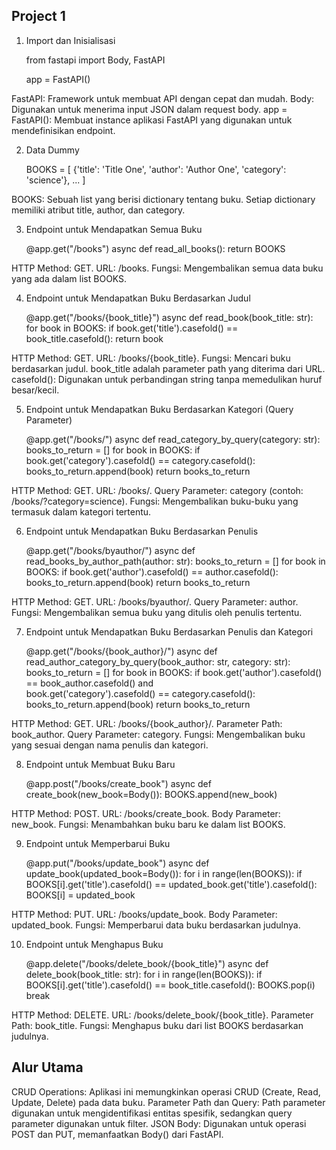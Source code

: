 **Project 1**
--

1. Import dan Inisialisasi

    from fastapi import Body, FastAPI

    app = FastAPI()

FastAPI: Framework untuk membuat API dengan cepat dan mudah.
Body: Digunakan untuk menerima input JSON dalam request body.
app = FastAPI(): Membuat instance aplikasi FastAPI yang digunakan untuk mendefinisikan endpoint.

2. Data Dummy

    BOOKS = [
        {'title': 'Title One', 'author': 'Author One', 'category': 'science'},
        ...
    ]

BOOKS: Sebuah list yang berisi dictionary tentang buku. Setiap dictionary memiliki atribut title, author, dan category.

3. Endpoint untuk Mendapatkan Semua Buku

    @app.get("/books")
    async def read_all_books():
        return BOOKS

HTTP Method: GET.
URL: /books.
Fungsi: Mengembalikan semua data buku yang ada dalam list BOOKS.

4. Endpoint untuk Mendapatkan Buku Berdasarkan Judul

    @app.get("/books/{book_title}")
    async def read_book(book_title: str):
        for book in BOOKS:
            if book.get('title').casefold() == book_title.casefold():
                return book

HTTP Method: GET.
URL: /books/{book_title}.
Fungsi: Mencari buku berdasarkan judul. book_title adalah parameter path yang diterima dari URL.
casefold(): Digunakan untuk perbandingan string tanpa memedulikan huruf besar/kecil.

5. Endpoint untuk Mendapatkan Buku Berdasarkan Kategori (Query Parameter)

    @app.get("/books/")
    async def read_category_by_query(category: str):
        books_to_return = []
        for book in BOOKS:
            if book.get('category').casefold() == category.casefold():
                books_to_return.append(book)
        return books_to_return

HTTP Method: GET.
URL: /books/.
Query Parameter: category (contoh: /books/?category=science).
Fungsi: Mengembalikan buku-buku yang termasuk dalam kategori tertentu.

6. Endpoint untuk Mendapatkan Buku Berdasarkan Penulis

    @app.get("/books/byauthor/")
    async def read_books_by_author_path(author: str):
        books_to_return = []
        for book in BOOKS:
            if book.get('author').casefold() == author.casefold():
                books_to_return.append(book)
        return books_to_return

HTTP Method: GET.
URL: /books/byauthor/.
Query Parameter: author.
Fungsi: Mengembalikan semua buku yang ditulis oleh penulis tertentu.

7. Endpoint untuk Mendapatkan Buku Berdasarkan Penulis dan Kategori

    @app.get("/books/{book_author}/")
    async def read_author_category_by_query(book_author: str, category: str):
        books_to_return = []
        for book in BOOKS:
            if book.get('author').casefold() == book_author.casefold() and \
                    book.get('category').casefold() == category.casefold():
                books_to_return.append(book)
        return books_to_return

HTTP Method: GET.
URL: /books/{book_author}/.
Parameter Path: book_author.
Query Parameter: category.
Fungsi: Mengembalikan buku yang sesuai dengan nama penulis dan kategori.

8. Endpoint untuk Membuat Buku Baru


    @app.post("/books/create_book")
    async def create_book(new_book=Body()):
        BOOKS.append(new_book)

HTTP Method: POST.
URL: /books/create_book.
Body Parameter: new_book.
Fungsi: Menambahkan buku baru ke dalam list BOOKS.

9. Endpoint untuk Memperbarui Buku


    @app.put("/books/update_book")
    async def update_book(updated_book=Body()):
        for i in range(len(BOOKS)):
            if BOOKS[i].get('title').casefold() == updated_book.get('title').casefold():
                BOOKS[i] = updated_book

HTTP Method: PUT.
URL: /books/update_book.
Body Parameter: updated_book.
Fungsi: Memperbarui data buku berdasarkan judulnya.

10. Endpoint untuk Menghapus Buku

    @app.delete("/books/delete_book/{book_title}")
    async def delete_book(book_title: str):
        for i in range(len(BOOKS)):
            if BOOKS[i].get('title').casefold() == book_title.casefold():
                BOOKS.pop(i)
                break

HTTP Method: DELETE.
URL: /books/delete_book/{book_title}.
Parameter Path: book_title.
Fungsi: Menghapus buku dari list BOOKS berdasarkan judulnya.

**Alur Utama**
--

CRUD Operations: Aplikasi ini memungkinkan operasi CRUD (Create, Read, Update, Delete) pada data buku.
Parameter Path dan Query: Path parameter digunakan untuk mengidentifikasi entitas spesifik, sedangkan query parameter digunakan untuk filter.
JSON Body: Digunakan untuk operasi POST dan PUT, memanfaatkan Body() dari FastAPI.